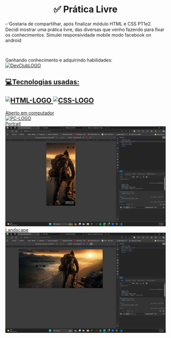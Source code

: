 <h1 align="center">✅ Prática Livre</h1>

<p>✅Gostaria de compartilhar, após finalizar módulo HTML e CSS PT1e2. 
  Decidi mostrar uma prática livre, das diversas que venho fazendo para fixar os conhecimentos. Simulei responsividade mobile modo facebook on android</p> <br>

  Ganhando conhecimento e adquirindo habilidades:<br>
<a href="https://rodolfomori.com.br/devclub/"><img src="https://rodolfomori.com.br/wp-content/webp-express/webp-images/uploads/elementor/thumbs/LOGO_1-pl6s0w83bob17fyv2myc9hccfjkrd6md916y3lfbcg.png.webp"  width=40px alt="DevClubLOGO">
  
  <h2>💻Tecnologias usadas: <br><br>
<img src="https://img.shields.io/badge/HTML5-E34F26?style=for-the-badge&logo=html5&logoColor=white" alt=HTML-LOGO>
<img src="https://img.shields.io/badge/CSS3-1572B6?style=for-the-badge&logo=css3&logoColor=white" alt=CSS-LOGO>
</h2>



<figcaption>Aberto em computador</figcaption>
<img src="https://github.com/RvvN24/Praticas-Livres/blob/master/materais/Screenshot%202024-02-02%20105858.png?raw=true" alt=PC-LOGO>

<figcaption>Portrait</figcaption>
<img src="https://github.com/RvvN24/Praticas-Livres/blob/master/materais/Screenshot%202024-02-02%20105926.png?raw=true" alt=Portrait-LOGO>

<figcaption>Landscape</figcaption>
<img src="https://github.com/RvvN24/Praticas-Livres/blob/master/materais/Screenshot%202024-02-02%20105938.png?raw=true" alt=Landscape-LOGO>

